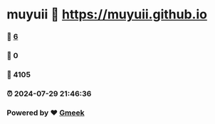 # muyuii :link: https://muyuii.github.io 
### :page_facing_up: [6](https://muyuii.github.io/tag.html) 
### :speech_balloon: 0 
### :hibiscus: 4105 
### :alarm_clock: 2024-07-29 21:46:36 
### Powered by :heart: [Gmeek](https://github.com/Meekdai/Gmeek)

